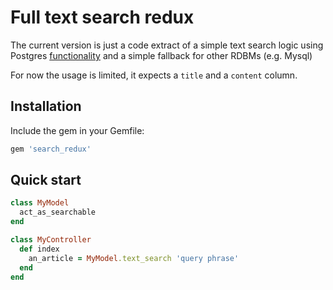 # Full text search redux

The current version is just a code extract of a simple text search logic using  Postgres [functionality](http://www.postgresql.org/docs/8.3/static/textsearch.html) and a simple fallback for other RDBMs (e.g. Mysql)

For now the usage is limited, it expects a `title` and a `content` column.

## Installation

Include the gem in your Gemfile:

```ruby
gem 'search_redux'
```

## Quick start

```ruby
class MyModel
  act_as_searchable
end

class MyController
  def index
    an_article = MyModel.text_search 'query phrase'
  end
end
```

